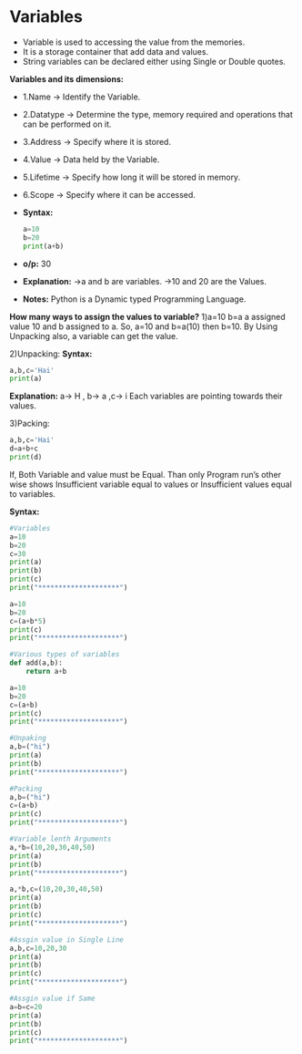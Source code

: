 # Variables
  - Variable is used to accessing the value from the memories.
  - It is a storage container that add data and values.
  - String variables can be declared either using Single or Double quotes.

**Variables and its dimensions:**
  - 1.Name → Identify the Variable.
  - 2.Datatype → Determine the type, memory required and operations that can be performed on it.
  - 3.Address → Specify where it is stored.
  - 4.Value → Data held by the Variable.
  - 5.Lifetime → Specify how long it will be stored in memory.
  - 6.Scope → Specify where it can be accessed.

- **Syntax:**
  ```python
  a=10
  b=20
  print(a+b)
  ```
- **o/p:**
  30
- **Explanation:**
  →a and b are variables.
  →10 and 20 are the Values.
- **Notes:**
  Python is a Dynamic typed Programming Language.

**How many ways to assign the values to variable?**
  1)a=10
    b=a
  a assigned value 10 and b assigned to a. So, a=10 and b=a(10) then b=10.
  By Using Unpacking also, a variable can get the value.

  2)Unpacking:
  **Syntax:**
  ```python
  a,b,c='Hai'
  print(a)
  ```
**Explanation:**
  a→ H , b→ a ,c→ i
  Each variables are pointing towards their values.

  3)Packing:
  ```python
  a,b,c='Hai'
  d=a+b+c
  print(d)
  ```
  If, Both Variable and value must be Equal. Than only Program run’s other wise shows Insufficient
  variable equal to values or Insufficient values equal to variables.

**Syntax:**
  ```python
  #Variables
  a=10
  b=20
  c=30
  print(a)
  print(b)
  print(c)
  print("********************")

  a=10
  b=20
  c=(a+b*5)
  print(c)
  print("********************")

  #Various types of variables
  def add(a,b):
      return a+b

  a=10
  b=20
  c=(a+b)
  print(c)
  print("********************")

  #Unpaking
  a,b=("hi")
  print(a)
  print(b)
  print("********************")

  #Packing
  a,b=("hi")
  c=(a+b)
  print(c)
  print("********************")

  #Variable lenth Arguments
  a,*b=(10,20,30,40,50)
  print(a)
  print(b)
  print("********************")

  a,*b,c=(10,20,30,40,50)
  print(a)
  print(b)
  print(c)
  print("********************")

  #Assgin value in Single Line
  a,b,c=10,20,30
  print(a)
  print(b)
  print(c)
  print("********************")

  #Assgin value if Same
  a=b=c=20
  print(a)
  print(b)
  print(c)
  print("********************")
  ```
